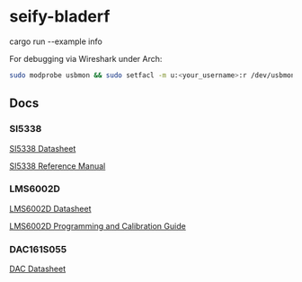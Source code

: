 # seify-bladerf
cargo run --example info

For debugging via Wireshark under Arch:
```bash
sudo modprobe usbmon && sudo setfacl -m u:<your_username>:r /dev/usbmon*
```

## Docs
### SI5338
[SI5338 Datasheet](https://www.skyworksinc.com/-/media/Skyworks/SL/documents/public/data-sheets/Si5338.pdf)

[SI5338 Reference Manual](https://www.skyworksinc.com/-/media/Skyworks/SL/documents/public/reference-manuals/Si5338-RM.pdf)

### LMS6002D
[LMS6002D Datasheet](https://cdn.sanity.io/files/yv2p7ubm/production/47449c61cd388c058561bfd3121b8a10b3d2c987.pdf)

[LMS6002D Programming and Calibration Guide](https://cdn.sanity.io/files/yv2p7ubm/production/d20182c51057add570a74bd51d9c1336e814ea90.pdf)

### DAC161S055
[DAC Datasheet](https://www.ti.com/lit/ds/symlink/dac161s055.pdf?ts=1739140548819&ref_url=https%253A%252F%252Fwww.ti.com%252Fproduct%252Fde-de%252FDAC161S055)
